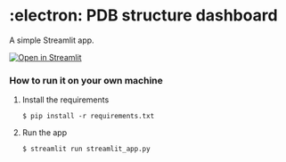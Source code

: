 # :electron: PDB structure dashboard

A simple Streamlit app.

[![Open in Streamlit](https://static.streamlit.io/badges/streamlit_badge_black_white.svg)](https://pdbstats.streamlit.app/)

### How to run it on your own machine

1. Install the requirements

   ```
   $ pip install -r requirements.txt
   ```

2. Run the app

   ```
   $ streamlit run streamlit_app.py
   ```
